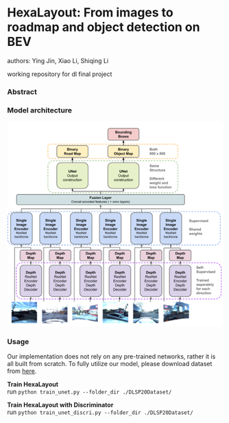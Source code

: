 # HexaLayout: From images to roadmap and object detection on BEV
authors: Ying Jin, Xiao Li, Shiqing Li

working repository for dl final project

### Abstract 

### Model architecture
<img src="model_architecture.png" width="600">

### Usage 
Our implementation does not rely on any pre-trained networks, rather it is all built from scratch. To fully utilize our model, please download dataset from [here](https://drive.google.com/drive/folders/1wXQmPyoEGkHB8Jq2uZ2uSZa7TgLhw3Mb).

**Train HexaLayout** <br>
run `python train_unet.py --folder_dir ./DLSP20Dataset/`

**Train HexaLayout with Discriminator** <br>
run `python train_unet_discri.py --folder_dir ./DLSP20Dataset/`
